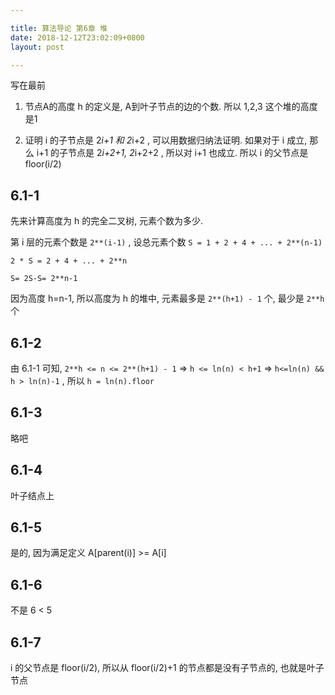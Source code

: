 ```yaml
---

title: 算法导论 第6章 堆
date: 2018-12-12T23:02:09+0800
layout: post

---
```


写在最前

1. 节点A的高度 h 的定义是, A到叶子节点的边的个数. 所以 1,2,3 这个堆的高度是1

2. 证明 i 的子节点是 2*i+1 和 2*i+2 , 可以用数据归纳法证明. 如果对于 i 成立, 那么 i+1 的子节点是 2*i+2+1, 2*i+2+2 , 所以对 i+1 也成立. 所以 i 的父节点是 floor(i/2)

## 6.1-1

先来计算高度为 h 的完全二叉树, 元素个数为多少.

第 i 层的元素个数是 `2**(i-1)` , 设总元素个数 `S = 1 + 2 + 4 + ... + 2**(n-1)`

`2 * S = 2 + 4 + ... + 2**n`

`S= 2S-S= 2**n-1`

因为高度 h=n-1, 所以高度为 h 的堆中, 元素最多是 `2**(h+1) - 1` 个, 最少是 `2**h` 个

## 6.1-2

由 6.1-1 可知, `2**h <= n <= 2**(h+1) - 1` => `h <= ln(n) < h+1` => `h<=ln(n) && h > ln(n)-1` , 所以 `h = ln(n).floor`

## 6.1-3

略吧

## 6.1-4

叶子结点上

## 6.1-5

是的, 因为满足定义 A[parent(i)] >= A[i]

## 6.1-6

不是 6 < 5

## 6.1-7

i 的父节点是 floor(i/2), 所以从 floor(i/2)+1 的节点都是没有子节点的, 也就是叶子节点

